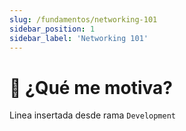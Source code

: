 ```yaml
---
slug: /fundamentos/networking-101
sidebar_position: 1
sidebar_label: 'Networking 101'
---
```


# 💪 ¿Qué me motiva?

Linea insertada desde rama `Development`
